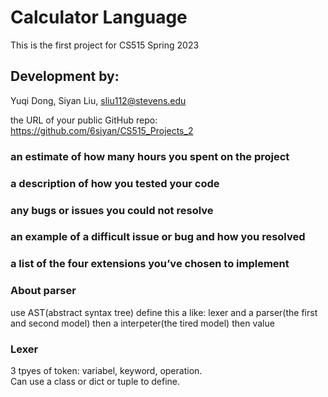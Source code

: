 # Calculator Language
This is the first project for CS515 Spring 2023

## Development by:
Yuqi Dong, 
Siyan Liu, sliu112@stevens.edu

the URL of your public GitHub repo:
https://github.com/6siyan/CS515_Projects_2


### an estimate of how many hours you spent on the project  
### a description of how you tested your code  
### any bugs or issues you could not resolve  
### an example of a difficult issue or bug and how you resolved  
### a list of the four extensions you’ve chosen to implement  


### About parser
use AST(abstract syntax tree)
    define this a like:
    lexer and a parser(the first and second model)
then a interpeter(the tired model)
then value

### Lexer
3 tpyes of token: variabel, keyword, operation.  
Can use a class or dict or tuple to define.
